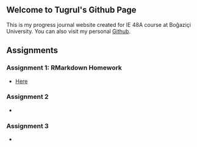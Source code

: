 ## Welcome to Tugrul's Github Page

This is my progress journal website created for IE 48A course at Boğaziçi University. You can also visit my personal [Github](https://github.com/tugrulozsoy).

## Assignments

### Assignment 1: RMarkdown Homework
- [Here](https://pjournal.github.io/boun01-tugrulozsoy/RMarkdown-Homework.html)

### Assignment 2
- 

### Assignment 3
- 
